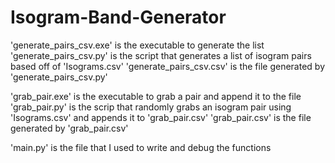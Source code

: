 # Isogram-Band-Generator

'generate_pairs_csv.exe' is the executable to generate the list
'generate_pairs_csv.py' is the script that generates a list of isogram pairs based off of 'Isograms.csv'
'generate_pairs_csv.csv' is the file generated by 'generate_pairs_csv.py'

'grab_pair.exe' is the executable to grab a pair and append it to the file
'grab_pair.py' is the scrip that randomly grabs an isogram pair using 'Isograms.csv' and appends it to 'grab_pair.csv'
'grab_pair.csv' is the file generated by 'grab_pair.csv'

'main.py' is the file that I used to write and debug the functions
